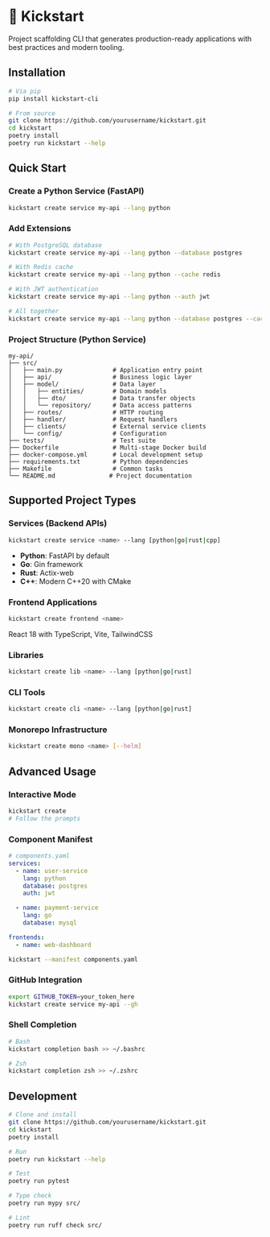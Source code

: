 # 🚀 Kickstart

Project scaffolding CLI that generates production-ready applications with best practices and modern tooling.

## Installation

```bash
# Via pip
pip install kickstart-cli

# From source
git clone https://github.com/yourusername/kickstart.git
cd kickstart
poetry install
poetry run kickstart --help
```

## Quick Start

### Create a Python Service (FastAPI)
```bash
kickstart create service my-api --lang python
```

### Add Extensions
```bash
# With PostgreSQL database
kickstart create service my-api --lang python --database postgres

# With Redis cache
kickstart create service my-api --lang python --cache redis

# With JWT authentication
kickstart create service my-api --lang python --auth jwt

# All together
kickstart create service my-api --lang python --database postgres --cache redis --auth jwt
```

### Project Structure (Python Service)
```
my-api/
├── src/
│   ├── main.py              # Application entry point
│   ├── api/                 # Business logic layer
│   ├── model/               # Data layer
│   │   ├── entities/        # Domain models
│   │   ├── dto/             # Data transfer objects
│   │   └── repository/      # Data access patterns
│   ├── routes/              # HTTP routing
│   ├── handler/             # Request handlers
│   ├── clients/             # External service clients
│   └── config/              # Configuration
├── tests/                   # Test suite
├── Dockerfile               # Multi-stage Docker build
├── docker-compose.yml       # Local development setup
├── requirements.txt         # Python dependencies
├── Makefile                 # Common tasks
└── README.md               # Project documentation
```

## Supported Project Types

### Services (Backend APIs)
```bash
kickstart create service <name> --lang [python|go|rust|cpp]
```
- **Python**: FastAPI by default
- **Go**: Gin framework
- **Rust**: Actix-web
- **C++**: Modern C++20 with CMake

### Frontend Applications
```bash
kickstart create frontend <name>
```
React 18 with TypeScript, Vite, TailwindCSS

### Libraries
```bash
kickstart create lib <name> --lang [python|go|rust]
```

### CLI Tools
```bash
kickstart create cli <name> --lang [python|go|rust]
```

### Monorepo Infrastructure
```bash
kickstart create mono <name> [--helm]
```

## Advanced Usage

### Interactive Mode
```bash
kickstart create
# Follow the prompts
```

### Component Manifest
```yaml
# components.yaml
services:
  - name: user-service
    lang: python
    database: postgres
    auth: jwt

  - name: payment-service
    lang: go
    database: mysql

frontends:
  - name: web-dashboard
```

```bash
kickstart --manifest components.yaml
```

### GitHub Integration
```bash
export GITHUB_TOKEN=your_token_here
kickstart create service my-api --gh
```

### Shell Completion
```bash
# Bash
kickstart completion bash >> ~/.bashrc

# Zsh
kickstart completion zsh >> ~/.zshrc
```

## Development

```bash
# Clone and install
git clone https://github.com/yourusername/kickstart.git
cd kickstart
poetry install

# Run
poetry run kickstart --help

# Test
poetry run pytest

# Type check
poetry run mypy src/

# Lint
poetry run ruff check src/
```